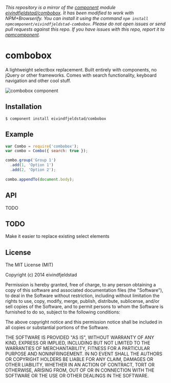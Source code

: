 *This repository is a mirror of the [component](http://component.io) module [eivindfjeldstad/combobox](http://github.com/eivindfjeldstad/combobox). It has been modified to work with NPM+Browserify. You can install it using the command `npm install npmcomponent/eivindfjeldstad-combobox`. Please do not open issues or send pull requests against this repo. If you have issues with this repo, report it to [npmcomponent](https://github.com/airportyh/npmcomponent).*
# combobox
A lightweight selectbox replacement. Built entirely with components, no jQuery or other frameworks. Comes with search functionality, keyboard navigation and other cool stuff.

![combobox component](http://f.cl.ly/items/131l0F0A3W3A2d312K1s/combobox.png)

## Installation
    $ component install eivindfjeldstad/combobox

## Example
```js
var Combo = require('combobox');
var combo = Combo({ search: true });

combo.group('Group 1')
  .add(1, 'Option 1')
  .add(2, 'Option 2');
  
combo.appendTo(document.body);
```

## API
TODO
  
## TODO
Make it easier to replace existing select elements

## License
The MIT License (MIT)

Copyright (c) 2014 eivindfjeldstad

Permission is hereby granted, free of charge, to any person obtaining a copy
of this software and associated documentation files (the "Software"), to deal
in the Software without restriction, including without limitation the rights
to use, copy, modify, merge, publish, distribute, sublicense, and/or sell
copies of the Software, and to permit persons to whom the Software is
furnished to do so, subject to the following conditions:

The above copyright notice and this permission notice shall be included in
all copies or substantial portions of the Software.

THE SOFTWARE IS PROVIDED "AS IS", WITHOUT WARRANTY OF ANY KIND, EXPRESS OR
IMPLIED, INCLUDING BUT NOT LIMITED TO THE WARRANTIES OF MERCHANTABILITY,
FITNESS FOR A PARTICULAR PURPOSE AND NONINFRINGEMENT. IN NO EVENT SHALL THE
AUTHORS OR COPYRIGHT HOLDERS BE LIABLE FOR ANY CLAIM, DAMAGES OR OTHER
LIABILITY, WHETHER IN AN ACTION OF CONTRACT, TORT OR OTHERWISE, ARISING FROM,
OUT OF OR IN CONNECTION WITH THE SOFTWARE OR THE USE OR OTHER DEALINGS IN
THE SOFTWARE.
